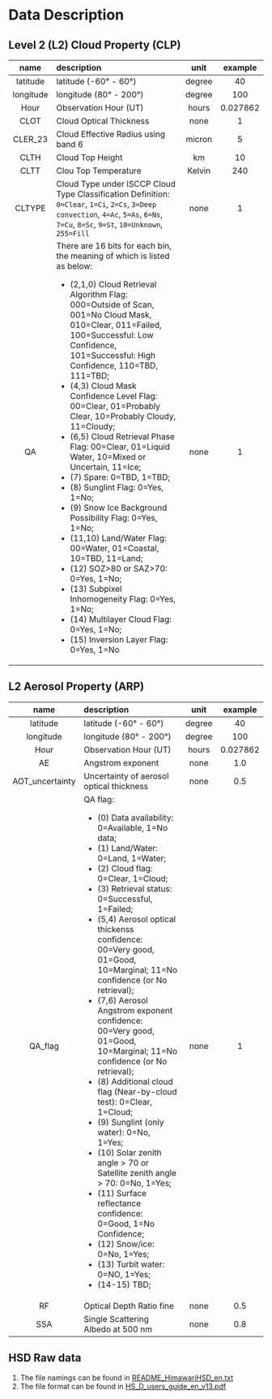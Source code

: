 # Data Description

## Level 2 (L2) Cloud Property (CLP)

|name|description|unit|example|
|:--:|:----------|:--:|:-----:|
|latitude|latitude (-60° - 60°)|degree|40|
|longitude|longitude (80° - 200°)|degree|100|
|Hour|Observation Hour (UT)|hours|0.027862|
|CLOT|Cloud Optical Thickness|none|1|
|CLER_23|Cloud Effective Radius using band 6|micron|5|
|CLTH|Cloud Top Height|km|10|
|CLTT|Clou Top Temperature|Kelvin|240|
|CLTYPE|Cloud Type under ISCCP Cloud Type Classification Definition: `0=Clear`, `1=Ci`, `2=Cs`, `3=Deep convection`, `4=Ac`, `5=As`, `6=Ns`, `7=Cu`, `8=Sc`, `9=St`, `10=Unknown`, `255=Fill`|none|1|
|QA|There are 16 bits for each bin, the meaning of which is listed as below:<ul><li>(2,1,0) Cloud Retrieval Algorithm Flag: 000=Outside of Scan, 001=No Cloud Mask, 010=Clear, 011=Failed, 100=Successful: Low Confidence, 101=Successful: High Confidence, 110=TBD, 111=TBD;</li> <li>(4,3) Cloud Mask Confidence Level Flag: 00=Clear, 01=Probably Clear, 10=Probably Cloudy, 11=Cloudy;</li> <li>(6,5) Cloud Retrieval Phase Flag: 00=Clear, 01=Liquid Water, 10=Mixed or Uncertain, 11=Ice;</li> <li>(7) Spare: 0=TBD, 1=TBD;</li> <li>(8) Sunglint Flag: 0=Yes, 1=No;</li> <li>(9) Snow Ice Background Possibility Flag: 0=Yes, 1=No;</li> <li>(11,10) Land/Water Flag: 00=Water, 01=Coastal, 10=TBD, 11=Land;</li> <li>(12) SOZ>80 or SAZ>70: 0=Yes, 1=No;</li> <li>(13) Subpixel Inhomogeneity Flag: 0=Yes, 1=No;</li> <li>(14) Multilayer Cloud Flag: 0=Yes, 1=No;</li> <li>(15) Inversion Layer Flag: 0=Yes, 1=No</li></ul>|none|1|

## L2 Aerosol Property (ARP)

|name|description|unit|example|
|:--:|:----------|:--:|:-----:|
|latitude|latitude (-60° - 60°)|degree|40|
|longitude|longitude (80° - 200°)|degree|100|
|Hour|Observation Hour (UT)|hours|0.027862|
|AE|Angstrom exponent|none|1.0|
|AOT_uncertainty|Uncertainty of aerosol optical thickness|none|0.5|
|QA_flag|QA flag:<ul><li>(0) Data availability: 0=Available, 1=No data;</li> <li>(1) Land/Water: 0=Land, 1=Water;</li> <li>(2) Cloud flag: 0=Clear, 1=Cloud;</li> <li>(3) Retrieval status: 0=Successful, 1=Failed;</li> <li>(5,4) Aerosol optical thickenss confidence: 00=Very good, 01=Good, 10=Marginal; 11=No confidence (or No retrieval);</li> <li>(7,6) Aerosol Angstrom exponent confidence: 00=Very good, 01=Good, 10=Marginal; 11=No confidence (or No retrieval);</li> <li>(8) Additional cloud flag (Near-by-cloud test): 0=Clear, 1=Cloud;</li> <li>(9) Sunglint (only water): 0=No, 1=Yes;</li> <li>(10) Solar zenith angle > 70 or Satellite zenith angle > 70: 0=No, 1=Yes;</li> <li>(11) Surface reflectance confidence: 0=Good, 1=No Confidence;</li> <li>(12) Snow/ice: 0=No, 1=Yes;</li> <li>(13) Turbit water: 0=NO, 1=Yes;</li> <li>(14-15) TBD;</li></ul>|none|1|
|RF|Optical Depth Ratio fine|none|0.5|
|SSA|Single Scattering Albedo at 500 nm|none|0.8|

## HSD Raw data

1. The file namings can be found in [README_HimawariHSD_en.txt](README_HimawariHSD_en.txt)
2. The file format can be found in [HS_D_users_guide_en_v13.pdf](HS_D_users_guide_en_v13.pdf)